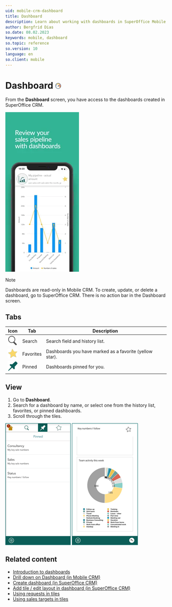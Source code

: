 ```yaml
---
uid: mobile-crm-dashboard
title: Dashboard
description: Learn about working with dashboards in SuperOffice Mobile CRM.
author: Bergfrid Dias
so.date: 08.02.2023
keywords: mobile, dashboard
so.topic: reference
so.version: 10
language: en
so.client: mobile
---
```


# Dashboard ![icon][img5]

From the **Dashboard** screen, you have access to the dashboards created in SuperOffice CRM.

![Mobile CRM: Dashboard -app-screen][img1]

> [!NOTE]
> Dashboards are read-only in Mobile CRM. To create, update, or delete a dashboard, go to SuperOffice CRM. There is no action bar in the Dashboard screen.

## Tabs

| Icon | Tab | Description |
|:-:|---|---|
| ![icon][img3] | Search | Search field and history list. |
| ![icon][img2] | Favorites | Dashboards you have marked as a favorite (yellow star). |
| ![icon][img4] | Pinned | Dashboards pinned for you. |

## View

1. Go to **Dashboard**.
2. Search for a dashboard by name, or select one from the history list, favorites, or pinned dashboards.
3. Scroll through the tiles.

![Mobile CRM: pinned dashboards -app-screen][img21]
![Mobile CRM: dashboard chart -app-screen][img22]

## Related content

* [Introduction to dashboards][4]
* [Drill down on Dashboard (in Mobile CRM)][1]
* [Create dashboard (in SuperOffice CRM)][3]
* [Add tile / edit layout in dashboard (in SuperOffice CRM)][2]
* [Using requests in tiles][5]
* [Using sales targets in tiles][6]

<!-- Referenced links -->
[1]: drill-down.md
[2]: ../../../dashboard/learn/add-tile.md
[3]: ../../../dashboard/learn/create.md
[4]: ../../../dashboard/learn/index.md
[5]: ../../../dashboard/learn/show-requests.md
[6]: ../../../dashboard/learn/show-sales-targets.md

<!-- Referenced images -->
[img1]: media/dashboard.png
[img2]: ../../../../../common/icons/mobile/star-h32.png
[img3]: ../../../../../common/icons/mobile/search-h32.png
[img4]: ../../../../../common/icons/mobile/pinned-h32.png
[img5]: ../../../../../common/icons/mobile/dashboard.png

[img21]: ../../../../../release-notes/mobile/media/mobile-1.png
[img22]: ../../../../../release-notes/mobile/media/mobile-2.png
